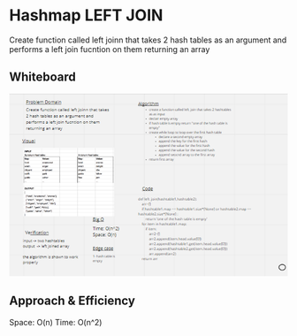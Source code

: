 # Hashmap LEFT JOIN
Create function called left joinn that takes 2 hash tables as an argument and performs a left join fucntion on them returning an array

## Whiteboard
![image](Code_challenge_33.PNG)

## Approach & Efficiency
Space: O(n)
Time: O(n^2)


